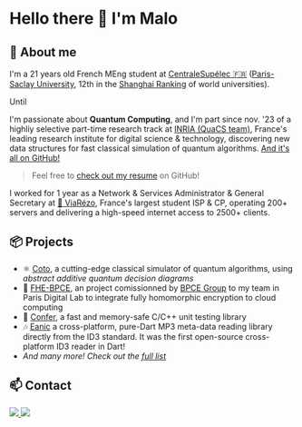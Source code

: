# Hello there 👋 I'm Malo

## 🤖 About me

I'm a 21 years old French MEng student at [CentraleSupélec 🇫🇷](https://www.centralesupelec.fr/en) ([Paris-Saclay University](https://www.universite-paris-saclay.fr/en), 12th in the [Shanghai Ranking](https://www.shanghairanking.com/rankings/arwu/2024) of world universities).

Until

I'm passionate about **Quantum Computing**, and I'm part since nov. '23 of a highliy selective part-time research track at [INRIA (QuaCS team)](https://www.inria.fr/fr/quacs), France's leading research institute for digital science & technology, discovering new data structures for fast classical simulation of quantum algorithms. [And it's all on GitHub!](https://github.com/maloleroy/coto)

> Feel free to [check out my resume](https://nightly.link/maloleroy/Resume/workflows/dxjoke-tectonic-docker/main/main.zip) on GitHub!

I worked for 1 year as a Network & Services Administrator & General Secretary at [🛜 ViaRézo](https://viarezo.fr), France's largest student ISP & CP, operating 200+ servers and delivering a high-speed internet access to 2500+ clients.

## 📦 Projects

- ⚛️ [Coto](https://github.com/maloleroy/coto), a cutting-edge classical simulator of quantum algorithms, using *abstract additive quantum decision diagrams*
- 🦀 [FHE-BPCE](https://github.com/maloleroy/fhe-bpce), an project comissionned by [BPCE Group](https://en.m.wikipedia.org/wiki/BPCE_Group) to my team in Paris Digital Lab to integrate fully homomorphic encryption to cloud computing
- 🧪 [Confer](https://github.com/maloleroy/confer), a fast and memory-safe C/C++ unit testing library
- 🎶 [Eanic](https://github.com/maloleroy/eanic) a cross-platform, pure-Dart MP3 meta-data reading library directly from the ID3 standard. It was the first open-source cross-platform ID3 reader in Dart!
- *And many more! Check out the [full list](https://github.com/maloleroy?tab=repositories)*

## 📫 Contact
<p>
  <a href="https://www.linkedin.com/in/leroy-malo/">
    <img src="https://img.shields.io/badge/linkedin-%230077B5.svg?style=for-the-badge&logo=linkedin&logoColor=white" >
    </a>
    <a href="mailto:malo.leroy@student-cs.fr">
    <img src="https://img.shields.io/badge/Outlook-0078D4?style=for-the-badge&logo=microsoft-outlook&logoColor=white" >
    </a>
</p>
